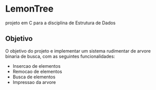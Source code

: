 # LemonTree

projeto em C para a disciplina de Estrutura de Dados

## Objetivo

O objetivo do projeto e implementar um sistema rudimentar de arvore binaria de busca, com as seguintes funcionalidades:

- Insercao de elementos
- Remocao de elementos
- Busca de elementos
- Impressao da arvore